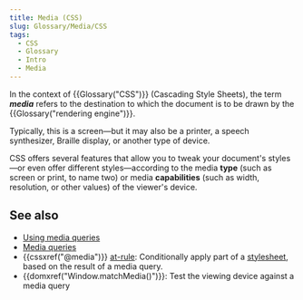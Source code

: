 ```yaml
---
title: Media (CSS)
slug: Glossary/Media/CSS
tags:
  - CSS
  - Glossary
  - Intro
  - Media
---
```

In the context of {{Glossary("CSS")}} (Cascading Style Sheets), the term **_media_** refers to the destination to which the document is to be drawn by the {{Glossary("rendering engine")}}.

Typically, this is a screen—but it may also be a printer, a speech synthesizer, Braille display, or another type of device.

CSS offers several features that allow you to tweak your document's styles—or even offer different styles—according to the media **type** (such as screen or print, to name two) or media **capabilities** (such as width, resolution, or other values) of the viewer's device.

## See also

- [Using media queries](/en-US/docs/Web/CSS/Media_Queries/Using_media_queries)
- [Media queries](/en-US/docs/Web/CSS/Media_Queries)
- {{cssxref("@media")}} [at-rule](/en-US/docs/Web/CSS/At-rule): Conditionally apply part of a [stylesheet](/en-US/docs/Learn/CSS/First_steps/How_CSS_works#how_to_apply_your_css_to_your_html), based on the result of a media query.
- {{domxref("Window.matchMedia()")}}: Test the viewing device against a media query
